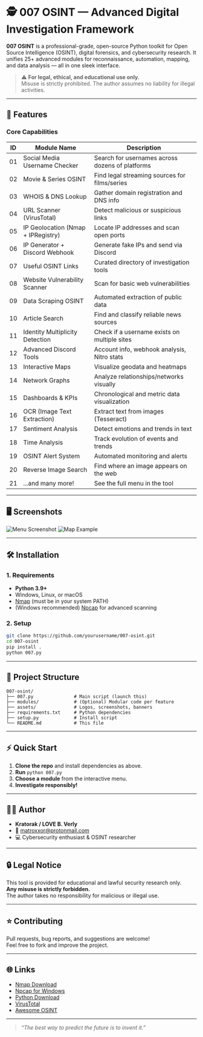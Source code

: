 # 🕵️ 007 OSINT — Advanced Digital Investigation Framework

**007 OSINT** is a professional-grade, open-source Python toolkit for Open Source Intelligence (OSINT), digital forensics, and cybersecurity research. It unifies 25+ advanced modules for reconnaissance, automation, mapping, and data analysis — all in one sleek interface.

> ⚠️ **For legal, ethical, and educational use only.**  
> Misuse is strictly prohibited. The author assumes no liability for illegal activities.

---

## 🚀 Features

### Core Capabilities

| ID  | Module Name                        | Description |
|-----|------------------------------------|-------------|
| 01  | Social Media Username Checker      | Search for usernames across dozens of platforms |
| 02  | Movie & Series OSINT               | Find legal streaming sources for films/series |
| 03  | WHOIS & DNS Lookup                 | Gather domain registration and DNS info |
| 04  | URL Scanner (VirusTotal)           | Detect malicious or suspicious links |
| 05  | IP Geolocation (Nmap + IPRegistry) | Locate IP addresses and scan open ports |
| 06  | IP Generator + Discord Webhook     | Generate fake IPs and send via Discord |
| 07  | Useful OSINT Links                 | Curated directory of investigation tools |
| 08  | Website Vulnerability Scanner      | Scan for basic web vulnerabilities |
| 09  | Data Scraping OSINT                | Automated extraction of public data |
| 10  | Article Search                     | Find and classify reliable news sources |
| 11  | Identity Multiplicity Detection    | Check if a username exists on multiple sites |
| 12  | Advanced Discord Tools             | Account info, webhook analysis, Nitro stats |
| 13  | Interactive Maps                   | Visualize geodata and heatmaps |
| 14  | Network Graphs                     | Analyze relationships/networks visually |
| 15  | Dashboards & KPIs                  | Chronological and metric data visualization |
| 16  | OCR (Image Text Extraction)        | Extract text from images (Tesseract) |
| 17  | Sentiment Analysis                 | Detect emotions and trends in text |
| 18  | Time Analysis                      | Track evolution of events and trends |
| 19  | OSINT Alert System                 | Automated monitoring and alerts |
| 20  | Reverse Image Search               | Find where an image appears on the web |
| 21  | ...and many more!                  | See the full menu in the tool |

---

## 🖥️ Screenshots

![Menu Screenshot](assets/menu_screenshot.png)
![Map Example](assets/map_example.png)

---

## 🛠️ Installation

### 1. Requirements

- **Python 3.9+**
- Windows, Linux, or macOS
- [Nmap](https://nmap.org/download.html) (must be in your system PATH)
- (Windows recommended) [Npcap](https://nmap.org/npcap/) for advanced scanning

### 2. Setup

```bash
git clone https://github.com/yourusername/007-osint.git
cd 007-osint
pip install .
python 007.py
```

---

## 📂 Project Structure

```
007-osint/
├── 007.py               # Main script (launch this)
├── modules/             # (Optional) Modular code per feature
├── assets/              # Logos, screenshots, banners
├── requirements.txt     # Python dependencies
├── setup.py             # Install script
└── README.md            # This file
```

---

## ⚡ Quick Start

1. **Clone the repo** and install dependencies as above.
2. **Run** `python 007.py`
3. **Choose a module** from the interactive menu.
4. **Investigate responsibly!**

---

## 🧑‍💻 Author

- **Kratorak / LOVE B. Verly**
- 📧 [matroxxor@protonmail.com](mailto:matroxxor@protonmail.com)
- 💻 Cybersecurity enthusiast & OSINT researcher

---

## 🔒 Legal Notice

This tool is provided for educational and lawful security research only.  
**Any misuse is strictly forbidden.**  
The author takes no responsibility for malicious or illegal use.

---

## ⭐️ Contributing

Pull requests, bug reports, and suggestions are welcome!  
Feel free to fork and improve the project.

---

## 🌐 Links

- [Nmap Download](https://nmap.org/download.html)
- [Npcap for Windows](https://nmap.org/npcap/)
- [Python Download](https://www.python.org/downloads/)
- [VirusTotal](https://www.virustotal.com/)
- [Awesome OSINT](https://github.com/jivoi/awesome-osint)

---

> _“The best way to predict the future is to invent it.”_